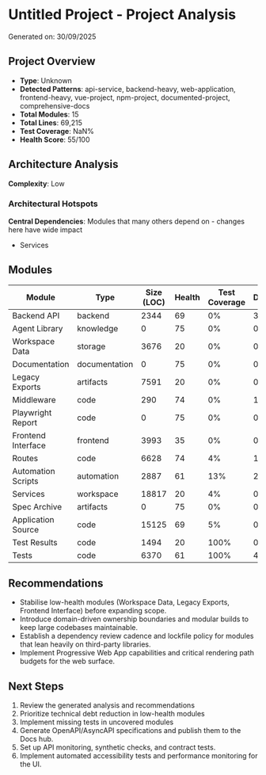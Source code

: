 # Untitled Project - Project Analysis

Generated on: 30/09/2025

## Project Overview

- **Type**: Unknown
- **Detected Patterns**: api-service, backend-heavy, web-application, frontend-heavy, vue-project, npm-project, documented-project, comprehensive-docs
- **Total Modules**: 15
- **Total Lines**: 69,215
- **Test Coverage**: NaN%
- **Health Score**: 55/100

## Architecture Analysis

**Complexity**: Low

### Architectural Hotspots

**Central Dependencies**: Modules that many others depend on - changes here have wide impact
- Services

## Modules

| Module | Type | Size (LOC) | Health | Test Coverage | Dependencies |
|--------|------|------------|---------|---------------|--------------|
| Backend API | backend | 2344 | 69 | 0% | 3 |
| Agent Library | knowledge | 0 | 75 | 0% | 0 |
| Workspace Data | storage | 3676 | 20 | 0% | 0 |
| Documentation | documentation | 0 | 75 | 0% | 0 |
| Legacy Exports | artifacts | 7591 | 20 | 0% | 0 |
| Middleware | code | 290 | 74 | 0% | 1 |
| Playwright Report | code | 0 | 75 | 0% | 0 |
| Frontend Interface | frontend | 3993 | 35 | 0% | 0 |
| Routes | code | 6628 | 74 | 4% | 1 |
| Automation Scripts | automation | 2887 | 61 | 13% | 2 |
| Services | workspace | 18817 | 20 | 4% | 0 |
| Spec Archive | artifacts | 0 | 75 | 0% | 0 |
| Application Source | code | 15125 | 69 | 5% | 0 |
| Test Results | code | 1494 | 20 | 100% | 0 |
| Tests | code | 6370 | 61 | 100% | 4 |

## Recommendations

- Stabilise low-health modules (Workspace Data, Legacy Exports, Frontend Interface) before expanding scope.
- Introduce domain-driven ownership boundaries and modular builds to keep large codebases maintainable.
- Establish a dependency review cadence and lockfile policy for modules that lean heavily on third-party libraries.
- Implement Progressive Web App capabilities and critical rendering path budgets for the web surface.

## Next Steps

1. Review the generated analysis and recommendations
1. Prioritize technical debt reduction in low-health modules
1. Implement missing tests in uncovered modules
1. Generate OpenAPI/AsyncAPI specifications and publish them to the Docs hub.
1. Set up API monitoring, synthetic checks, and contract tests.
1. Implement automated accessibility tests and performance monitoring for the UI.
